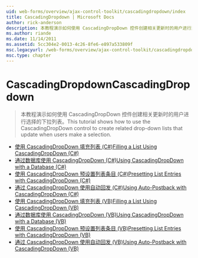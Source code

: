 ```yaml
---
uid: web-forms/overview/ajax-control-toolkit/cascadingdropdown/index
title: CascadingDropdown | Microsoft Docs
author: rick-anderson
description: 本教程演示如何使用 CascadingDropDown 控件创建相关更新时的用户进行选择的下拉列表。
ms.author: riande
ms.date: 11/14/2011
ms.assetid: 5cc304e2-0013-4c26-8fe6-e897a533809f
msc.legacyurl: /web-forms/overview/ajax-control-toolkit/cascadingdropdown
msc.type: chapter
---
```

<a name="cascadingdropdown"></a><span data-ttu-id="bbfd5-103">CascadingDropdown</span><span class="sxs-lookup"><span data-stu-id="bbfd5-103">CascadingDropdown</span></span>
====================
> <span data-ttu-id="bbfd5-104">本教程演示如何使用 CascadingDropDown 控件创建相关更新时的用户进行选择的下拉列表。</span><span class="sxs-lookup"><span data-stu-id="bbfd5-104">This tutorial shows how to use the CascadingDropDown control to create related drop-down lists that update when users make a selection.</span></span>


- [<span data-ttu-id="bbfd5-105">使用 CascadingDropDown 填充列表 (C#)</span><span class="sxs-lookup"><span data-stu-id="bbfd5-105">Filling a List Using CascadingDropDown (C#)</span></span>](filling-a-list-using-cascadingdropdown-cs.md)
- [<span data-ttu-id="bbfd5-106">通过数据库使用 CascadingDropDown (C#)</span><span class="sxs-lookup"><span data-stu-id="bbfd5-106">Using CascadingDropDown with a Database (C#)</span></span>](using-cascadingdropdown-with-a-database-cs.md)
- [<span data-ttu-id="bbfd5-107">使用 CascadingDropDown 预设置列表条目 (C#)</span><span class="sxs-lookup"><span data-stu-id="bbfd5-107">Presetting List Entries with CascadingDropDown (C#)</span></span>](presetting-list-entries-with-cascadingdropdown-cs.md)
- [<span data-ttu-id="bbfd5-108">通过 CascadingDropDown 使用自动回发 (C#)</span><span class="sxs-lookup"><span data-stu-id="bbfd5-108">Using Auto-Postback with CascadingDropDown (C#)</span></span>](using-auto-postback-with-cascadingdropdown-cs.md)
- [<span data-ttu-id="bbfd5-109">使用 CascadingDropDown 填充列表 (VB)</span><span class="sxs-lookup"><span data-stu-id="bbfd5-109">Filling a List Using CascadingDropDown (VB)</span></span>](filling-a-list-using-cascadingdropdown-vb.md)
- [<span data-ttu-id="bbfd5-110">通过数据库使用 CascadingDropDown (VB)</span><span class="sxs-lookup"><span data-stu-id="bbfd5-110">Using CascadingDropDown with a Database (VB)</span></span>](using-cascadingdropdown-with-a-database-vb.md)
- [<span data-ttu-id="bbfd5-111">使用 CascadingDropDown 预设置列表条目 (VB)</span><span class="sxs-lookup"><span data-stu-id="bbfd5-111">Presetting List Entries with CascadingDropDown (VB)</span></span>](presetting-list-entries-with-cascadingdropdown-vb.md)
- [<span data-ttu-id="bbfd5-112">通过 CascadingDropDown 使用自动回发 (VB)</span><span class="sxs-lookup"><span data-stu-id="bbfd5-112">Using Auto-Postback with CascadingDropDown (VB)</span></span>](using-auto-postback-with-cascadingdropdown-vb.md)
